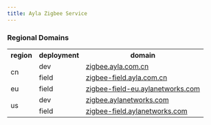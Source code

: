 ```yaml
---
title: Ayla Zigbee Service
---
```


### Regional Domains

<table>
<tr>
<th>region</th>
<th>deployment</th>
<th>domain</th>
</tr>
<tr>
<td rowspan="2">cn</td>
<td>dev</td>
<td><a href="https://zigbee.ayla.com.cn" target="_blank">zigbee.ayla.com.cn</a></td>
</tr>
<tr>
<td>field</td>
<td><a href="https://zigbee-field.ayla.com.cn" target="_blank">zigbee-field.ayla.com.cn</a></td>
</tr>
<tr>
<td>eu</td>
<td>field</td>
<td><a href="https://zigbee-field-eu.aylanetworks.com" target="_blank">zigbee-field-eu.aylanetworks.com</a></td>
</tr>
<tr>
<td rowspan="2">us</td>
<td>dev</td>
<td><a href="https://zigbee.aylanetworks.com" target="_blank">zigbee.aylanetworks.com</a></td>
</tr>
<tr>
<td>field</td>
<td><a href="https://zigbee-field.aylanetworks.com" target="_blank">zigbee-field.aylanetworks.com</a></td>
</tr>
</table>